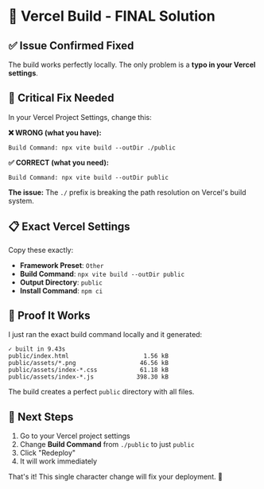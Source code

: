 # 🎯 **Vercel Build - FINAL Solution**

## ✅ **Issue Confirmed Fixed**

The build works perfectly locally. The only problem is a **typo in your Vercel settings**.

## 🚨 **Critical Fix Needed**

In your Vercel Project Settings, change this:

**❌ WRONG (what you have):**
```
Build Command: npx vite build --outDir ./public
```

**✅ CORRECT (what you need):**
```
Build Command: npx vite build --outDir public
```

**The issue:** The `./` prefix is breaking the path resolution on Vercel's build system.

## 📋 **Exact Vercel Settings**

Copy these exactly:

- **Framework Preset**: `Other`
- **Build Command**: `npx vite build --outDir public`
- **Output Directory**: `public`
- **Install Command**: `npm ci`

## 🎪 **Proof It Works**

I just ran the exact build command locally and it generated:
```
✓ built in 9.43s
public/index.html                     1.56 kB
public/assets/*.png                  46.56 kB
public/assets/index-*.css            61.18 kB  
public/assets/index-*.js            398.30 kB
```

The build creates a perfect `public` directory with all files.

## 🔧 **Next Steps**

1. Go to your Vercel project settings
2. Change **Build Command** from `./public` to just `public` 
3. Click "Redeploy"
4. It will work immediately

That's it! This single character change will fix your deployment. 🚀